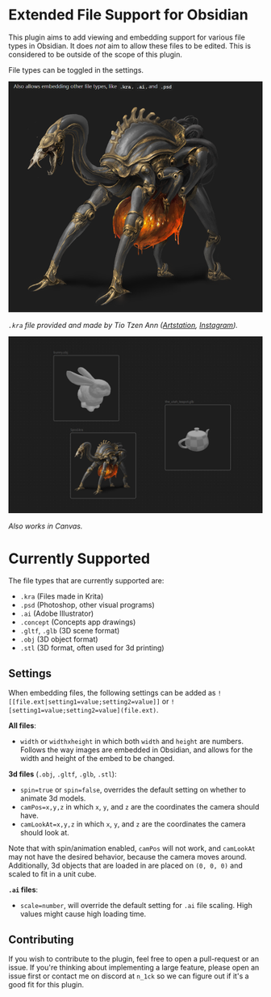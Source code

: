 # Extended File Support for Obsidian

This plugin aims to add viewing and embedding support for various file types in Obsidian. 
It does *not* aim to allow these files to be edited. 
This is considered to be outside of the scope of this plugin.

File types can be toggled in the settings.

![](assets/embed_kra.png)

*`.kra` file provided and made by Tio Tzen Ann ([Artstation](https://www.artstation.com/greasetanker), [Instagram](https://www.instagram.com/bullyinggnomes/)).*

![](assets/embed_canvas.png)

*Also works in Canvas.*

# Currently Supported

The file types that are currently supported are:

- `.kra` (Files made in Krita)
- `.psd` (Photoshop, other visual programs)
- `.ai` (Adobe Illustrator)
- `.concept` (Concepts app drawings)
- `.gltf`, `.glb` (3D scene format)
- `.obj` (3D object format)
- `.stl` (3D format, often used for 3d printing)

## Settings

When embedding files, the following settings can be added as `![[file.ext|setting1=value;setting2=value]]` or `![setting1=value;setting2=value](file.ext)`.

**All files**:

- `width` or `widthxheight` in which both `width` and `height` are numbers. Follows the way images are embedded in Obsidian, and allows for the width and height of the embed to be changed.

**3d files** (`.obj`, `.gltf`, `.glb`, `.stl`):

- `spin=true` or `spin=false`, overrides the default setting on whether to animate 3d models.
- `camPos=x,y,z` in which `x`, `y`, and `z` are the coordinates the camera should have.
- `camLookAt=x,y,z` in which `x`, `y`, and `z` are the coordinates the camera should look at.

Note that with spin/animation enabled, `camPos` will not work, and `camLookAt` may not have the desired behavior, because the camera moves around.
Additionally, 3d objects that are loaded in are placed on `(0, 0, 0)` and scaled to fit in a unit cube.

**`.ai` files**:

- `scale=number`, will override the default setting for `.ai` file scaling. High values might cause high loading time.

## Contributing

If you wish to contribute to the plugin, feel free to open a pull-request or an issue.
If you're thinking about implementing a large feature, please open an issue first or contact me on discord at `n_1ck` 
so we can figure out if it's a good fit for this plugin.
